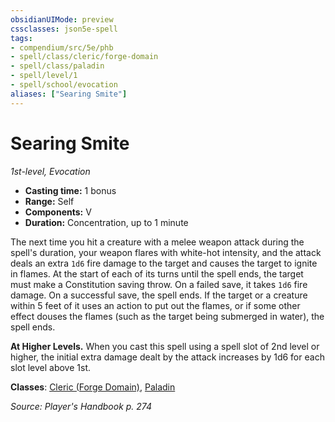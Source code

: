```yaml
---
obsidianUIMode: preview
cssclasses: json5e-spell
tags:
- compendium/src/5e/phb
- spell/class/cleric/forge-domain
- spell/class/paladin
- spell/level/1
- spell/school/evocation
aliases: ["Searing Smite"]
---
```

# Searing Smite
*1st-level, Evocation*  

- **Casting time:** 1 bonus
- **Range:** Self
- **Components:** V
- **Duration:** Concentration, up to 1 minute

The next time you hit a creature with a melee weapon attack during the spell's duration, your weapon flares with white-hot intensity, and the attack deals an extra `1d6` fire damage to the target and causes the target to ignite in flames. At the start of each of its turns until the spell ends, the target must make a Constitution saving throw. On a failed save, it takes `1d6` fire damage. On a successful save, the spell ends. If the target or a creature within 5 feet of it uses an action to put out the flames, or if some other effect douses the flames (such as the target being submerged in water), the spell ends.

**At Higher Levels.** When you cast this spell using a spell slot of 2nd level or higher, the initial extra damage dealt by the attack increases by 1d6 for each slot level above 1st.

**Classes**: [Cleric (Forge Domain)](/compendium/classes/cleric-forge-domain-xge.md), [Paladin](/compendium/classes/paladin.md)

*Source: Player's Handbook p. 274*